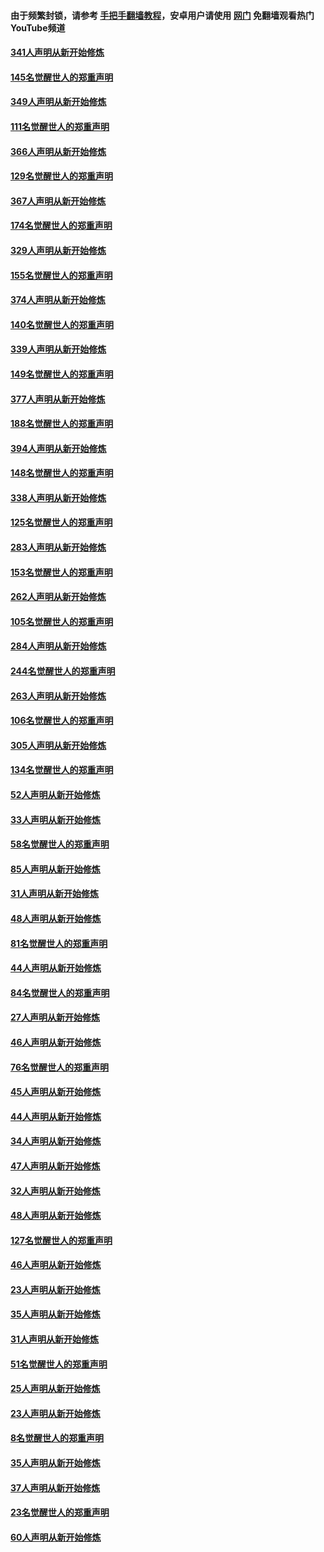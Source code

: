 #### 由于频繁封锁，请参考 [手把手翻墙教程](https://github.com/gfw-breaker/guides/wiki/)，安卓用户请使用 [网门](https://github.com/gfw-breaker/nogfw/blob/master/dl.md?t=06250401) 免翻墙观看热门YouTube频道 

#### [341人声明从新开始修炼](../pages/91/427255.md?t=06250401) 

#### [145名觉醒世人的郑重声明](../pages/91/427254.md?t=06250401) 

#### [349人声明从新开始修炼](../pages/91/426969.md?t=06250401) 

#### [111名觉醒世人的郑重声明](../pages/91/426968.md?t=06250401) 

#### [366人声明从新开始修炼](../pages/91/426737.md?t=06250401) 

#### [129名觉醒世人的郑重声明](../pages/91/426736.md?t=06250401) 

#### [367人声明从新开始修炼](../pages/91/426421.md?t=06250401) 

#### [174名觉醒世人的郑重声明](../pages/91/426420.md?t=06250401) 

#### [329人声明从新开始修炼](../pages/91/426139.md?t=06250401) 

#### [155名觉醒世人的郑重声明](../pages/91/426138.md?t=06250401) 

#### [374人声明从新开始修炼](../pages/91/425811.md?t=06250401) 

#### [140名觉醒世人的郑重声明](../pages/91/425810.md?t=06250401) 

#### [339人声明从新开始修炼](../pages/91/425690.md?t=06250401) 

#### [149名觉醒世人的郑重声明](../pages/91/425689.md?t=06250401) 

#### [377人声明从新开始修炼](../pages/91/424867.md?t=06250401) 

#### [188名觉醒世人的郑重声明](../pages/91/424866.md?t=06250401) 

#### [394人声明从新开始修炼](../pages/91/423914.md?t=06250401) 

#### [148名觉醒世人的郑重声明](../pages/91/423913.md?t=06250401) 

#### [338人声明从新开始修炼](../pages/91/423540.md?t=06250401) 

#### [125名觉醒世人的郑重声明](../pages/91/423539.md?t=06250401) 

#### [283人声明从新开始修炼](../pages/91/423296.md?t=06250401) 

#### [153名觉醒世人的郑重声明](../pages/91/423295.md?t=06250401) 

#### [262人声明从新开始修炼](../pages/91/423004.md?t=06250401) 

#### [105名觉醒世人的郑重声明](../pages/91/423003.md?t=06250401) 

#### [284人声明从新开始修炼](../pages/91/422707.md?t=06250401) 

#### [244名觉醒世人的郑重声明](../pages/91/422706.md?t=06250401) 

#### [263人声明从新开始修炼](../pages/91/422553.md?t=06250401) 

#### [106名觉醒世人的郑重声明](../pages/91/422552.md?t=06250401) 

#### [305人声明从新开始修炼](../pages/91/422153.md?t=06250401) 

#### [134名觉醒世人的郑重声明](../pages/91/422152.md?t=06250401) 

#### [52人声明从新开始修炼](../pages/91/421846.md?t=06250401) 

#### [33人声明从新开始修炼](../pages/91/421804.md?t=06250401) 

#### [58名觉醒世人的郑重声明](../pages/91/421845.md?t=06250401) 

#### [85人声明从新开始修炼](../pages/91/421769.md?t=06250401) 

#### [31人声明从新开始修炼](../pages/91/421763.md?t=06250401) 

#### [48人声明从新开始修炼](../pages/91/421605.md?t=06250401) 

#### [81名觉醒世人的郑重声明](../pages/91/421656.md?t=06250401) 

#### [44人声明从新开始修炼](../pages/91/421544.md?t=06250401) 

#### [84名觉醒世人的郑重声明](../pages/91/421543.md?t=06250401) 

#### [27人声明从新开始修炼](../pages/91/421465.md?t=06250401) 

#### [46人声明从新开始修炼](../pages/91/421454.md?t=06250401) 

#### [76名觉醒世人的郑重声明](../pages/91/421453.md?t=06250401) 

#### [45人声明从新开始修炼](../pages/91/421452.md?t=06250401) 

#### [44人声明从新开始修炼](../pages/91/421422.md?t=06250401) 

#### [34人声明从新开始修炼](../pages/91/421322.md?t=06250401) 

#### [47人声明从新开始修炼](../pages/91/421264.md?t=06250401) 

#### [32人声明从新开始修炼](../pages/91/421225.md?t=06250401) 

#### [48人声明从新开始修炼](../pages/91/421202.md?t=06250401) 

#### [127名觉醒世人的郑重声明](../pages/91/421224.md?t=06250401) 

#### [46人声明从新开始修炼](../pages/91/421203.md?t=06250401) 

#### [23人声明从新开始修炼](../pages/91/421138.md?t=06250401) 

#### [35人声明从新开始修炼](../pages/91/421122.md?t=06250401) 

#### [31人声明从新开始修炼](../pages/91/421081.md?t=06250401) 

#### [51名觉醒世人的郑重声明](../pages/91/421080.md?t=06250401) 

#### [25人声明从新开始修炼](../pages/91/421020.md?t=06250401) 

#### [23人声明从新开始修炼](../pages/91/420884.md?t=06250401) 

#### [8名觉醒世人的郑重声明](../pages/91/420883.md?t=06250401) 

#### [35人声明从新开始修炼](../pages/91/420809.md?t=06250401) 

#### [37人声明从新开始修炼](../pages/91/420766.md?t=06250401) 

#### [23名觉醒世人的郑重声明](../pages/91/420765.md?t=06250401) 

#### [60人声明从新开始修炼](../pages/91/420727.md?t=06250401) 

